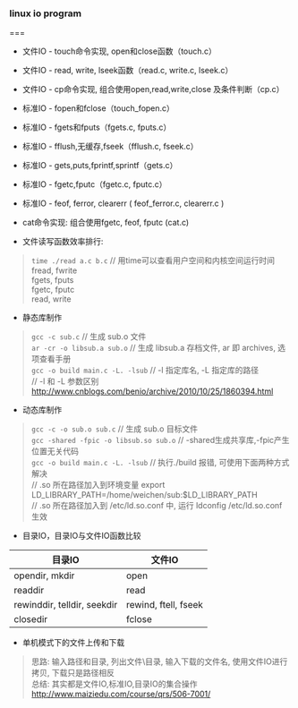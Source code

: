 ### linux io program
===
* 文件IO - touch命令实现, open和close函数（touch.c）

* 文件IO - read, write, lseek函数（read.c, write.c, lseek.c）

* 文件IO - cp命令实现, 组合使用open,read,write,close 及条件判断（cp.c）

* 标准IO - fopen和fclose（touch_fopen.c）

* 标准IO - fgets和fputs（fgets.c, fputs.c）

* 标准IO - fflush,无缓存,fseek（fflush.c, fseek.c）

* 标准IO - gets,puts,fprintf,sprintf（gets.c）

* 标准IO - fgetc,fputc（fgetc.c, fputc.c）

* 标准IO - feof, ferror, clearerr ( feof_ferror.c, clearerr.c )

* cat命令实现: 组合使用fgetc, feof, fputc (cat.c)

* 文件读写函数效率排行:  
> `time ./read a.c b.c`  // 用time可以查看用户空间和内核空间运行时间  
fread, fwrite  
fgets, fputs  
fgetc, fputc  
read, write  

* 静态库制作  
> `gcc -c sub.c`   // 生成 sub.o 文件  
> `ar -cr -o libsub.a sub.o`  // 生成 libsub.a 存档文件, ar 即 archives, 选项查看手册  
> `gcc -o build main.c -L. -lsub`  // -l 指定库名, -L 指定库的路径  
>  // -l 和 -L 参数区别 http://www.cnblogs.com/benio/archive/2010/10/25/1860394.html  

* 动态库制作
> `gcc -c -o sub.o sub.c`  // 生成 sub.o 目标文件  
> `gcc -shared -fpic -o libsub.so sub.o`  // -shared生成共享库,-fpic产生位置无关代码  
> `gcc -o build main.c -L. -lsub`  // 执行./build 报错, 可使用下面两种方式解决  
>  // .so 所在路径加入到环境变量 export LD_LIBRARY_PATH=/home/weichen/sub:$LD_LIBRARY_PATH  
>	 // .so 所在路径加入到 /etc/ld.so.conf 中, 运行 ldconfig /etc/ld.so.conf 生效

* 目录IO，目录IO与文件IO函数比较  

 目录IO						            | 文件IO
								          ----|----
 opendir, mkdir			          |open
 readdir						          | read
 rewinddir, telldir, seekdir	| rewind, ftell, fseek
 closedir						          | fclose

* 单机模式下的文件上传和下载
> 思路: 输入路径和目录, 列出文件\目录, 输入下载的文件名, 使用文件IO进行拷贝, 下载只是路径相反  
> 总结: 其实都是文件IO,标准IO,目录IO的集合操作  
> http://www.maiziedu.com/course/qrs/506-7001/  
